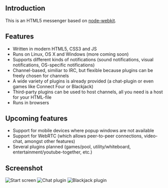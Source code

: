 ## Introduction

This is an HTML5 messenger based on [node-webkit](https://github.com/rogerwang/node-webkit).

## Features

* Written in modern HTML5, CSS3 and JS
* Runs on Linux, OS X and Windows (more coming soon)
* Supports different kinds of notifications (sound notifications, visual notifications, OS-specific notifications)
* Channel-based, similiar to IRC, but flexible because plugins can be freely chosen for channels
* A wide variety of plugins is already provided (a chat-plugin or even games like Connect Four or Blackjack)
* Third-party plugins can be used to host channels, all you need is a host for your HTML-file
* Runs in browsers

## Upcoming features

* Support for mobile devices where popup windows are not available
* Support for WebRTC (which allows peer-to-peer connections, video-chat, amongst other features)
* Several plugins planned (games/pool, utility/whiteboard, entertainment/youtube-together, etc.)

## Screenshot

![Start screen](http://f.cl.ly/items/0u3v1M452Z1f192v1P2E/start-window-public.png)
![Chat plugin](http://f.cl.ly/items/02331D1C2T0m1S1T050O/chat4-plugin-public.png)
![Blackjack plugin](http://f.cl.ly/items/3K461c2N302w1P2e3K2J/blackjack-plugin-public.png)
